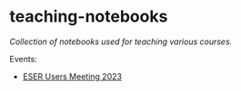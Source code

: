 # teaching-notebooks
*Collection of notebooks used for teaching various courses.*

Events:
- [ESER Users Meeting 2023](ESRF_UM_2023.md)